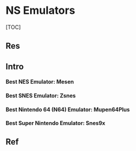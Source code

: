 # NS Emulators

[TOC]



## Res


## Intro
#### Best NES Emulator: Mesen

#### Best SNES Emulator: Zsnes

#### Best Nintendo 64 (N64) Emulator: Mupen64Plus
#### Best Super Nintendo Emulator: Snes9x



## Ref

